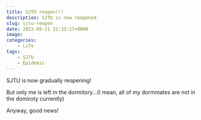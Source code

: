 ```yaml
---
title: SJTU reopen!!!
description: SJTU is now reopened
slug: sjtu-reopen
date: 2022-09-21 22:33:17+0000
image: 
categories:
    - Life
tags:
    - SJTU
    - Epidemic
---
```


SJTU is now gradually reopening!

But only me is left in the dormitory...(I mean, all of my dormmates are not in the domiroty currently)

Anyway, good news!

